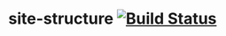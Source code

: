 # site-structure [![Build Status](https://travis-ci.org/marvinosswald/site-structure.svg?branch=master)](https://travis-ci.org/marvinosswald/site-structure)
